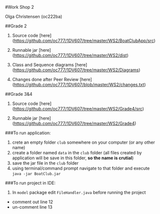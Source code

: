 
#Work Shop 2

Olga Christensen (oc222ba)


##Grade 2  

1. Source code [here] (https://github.com/oc777/1DV607/tree/master/WS2/BoatClubApp/src)

2. Runnable jar [here] (https://github.com/oc777/1DV607/tree/master/WS2/dist)

3. Class and Sequence diagrams [here] (https://github.com/oc777/1DV607/tree/master/WS2/Diagrams)

4. Changes done after Peer Review [here] (https://github.com/oc777/1DV607/blob/master/WS2/changes.txt)


##Grade 3&4

1. Source code [here] (https://github.com/oc777/1DV607/tree/master/WS2/Grade4/src) 

2. Runnable jar [here] (https://github.com/oc777/1DV607/tree/master/WS2/Grade4)


###To run application:  

1. crete an empty folder ```club``` somewhere on your computer (or any other name)    
2. create a folder named ```data``` in the ```club``` folder (all files created by application will be save in this folder, __so the name is crutial__)   
3. save the jar file in the ```club``` folder  
4. using terminal/command prompt navigate to that folder and execute  
`java -jar BoatClub.jar `  


###To run project in IDE:

1. In `model` package edit `FileHandler.java` before running the project  
  * comment out line 12  
  * un-comment line 13  
